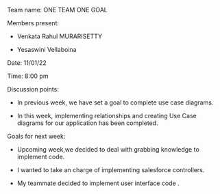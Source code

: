 

Team name: ONE TEAM ONE GOAL

Members present:  
   * Venkata Rahul MURARISETTY

   * Yesaswini Vellaboina

Date: 11/01/22

Time:  8:00 pm

Discussion points: 

*  In previous week, we have set a goal to complete use case diagrams.

* In this week, implementing relationships and creating Use Case diagrams for our application has been completed.

Goals for next week:

* Upcoming week,we decided to deal with grabbing knowledge to implement code.

* I wanted to take an charge of implementing salesforce controllers.

* My teammate decided to implement user interface code .




